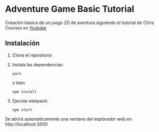 # Adventure Game Basic Tutorial
 Creación básica de un juego 2D de aventura siguiendo el tutorial de Chris Courses en [Youtube](https://www.youtube.com/watch?v=4q2vvZn5aoo)

## Instalación

1.  Clona el repositorio

2.  Instala las dependencias:

    `yarn`

    o bien

    `npm install`

3.  Ejecuta webpack:

    `npm start`

Se abrirá automáticamente una ventana del explorador web en http://localhost:3000 